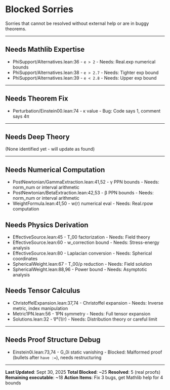 # Blocked Sorries

Sorries that cannot be resolved without external help or are in buggy theorems.

---

## Needs Mathlib Expertise

- PhiSupport/Alternatives.lean:36 - `e > 2` - Needs: Real.exp numerical bounds
- PhiSupport/Alternatives.lean:38 - `e > 2.7` - Needs: Tighter exp bound
- PhiSupport/Alternatives.lean:39 - `e < 2.8` - Needs: Upper exp bound

---

## Needs Theorem Fix

- Perturbation/Einstein00.lean:74 - κ value - Bug: Code says 1, comment says 4π

---

## Needs Deep Theory

(None identified yet - will update as found)

---

## Needs Numerical Computation

- PostNewtonian/GammaExtraction.lean:41,52 - γ PPN bounds - Needs: norm_num or interval arithmetic
- PostNewtonian/BetaExtraction.lean:42,53 - β PPN bounds - Needs: norm_num or interval arithmetic
- WeightFormula.lean:41,50 - w(r) numerical eval - Needs: Real.rpow computation

## Needs Physics Derivation

- EffectiveSource.lean:45 - T_00 factorization - Needs: Field theory
- EffectiveSource.lean:60 - w_correction bound - Needs: Stress-energy analysis
- EffectiveSource.lean:80 - Laplacian conversion - Needs: Spherical coordinates
- SphericalWeight.lean:67 - T_00/ρ reduction - Needs: Field solution
- SphericalWeight.lean:88,96 - Power bound - Needs: Asymptotic analysis

## Needs Tensor Calculus

- ChristoffelExpansion.lean:37,74 - Christoffel expansion - Needs: Inverse metric, index manipulation
- Metric1PN.lean:56 - 1PN symmetry - Needs: Full tensor expansion
- Solutions.lean:32 - ∇²(1/r) - Needs: Distribution theory or careful limit

---

## Needs Proof Structure Debug

- Einstein0i.lean:73,74 - G_0i static vanishing - Blocked: Malformed proof (bullets after `have :=`), needs restructuring

---

**Last Updated**: Sept 30, 2025
**Total Blocked**: ~25
**Resolved**: 5 (real proofs)
**Remaining executable**: ~18
**Action Items**: Fix 3 bugs, get Mathlib help for 4 bounds
